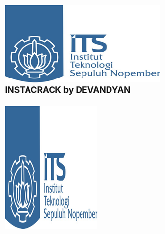 # ![Image](instapict.jpg) INSTACRACK by DEVANDYAN
<br/>
<img src="instapict.jpg" width="300px" height="400px">
